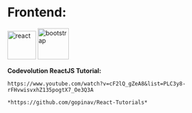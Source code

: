 

# Frontend:

<img src="https://www.iconninja.com/files/332/243/605/react-js-react-logo-js-icon.png" alt="react" width="64"/> <img src="https://upload.wikimedia.org/wikipedia/commons/thumb/b/b2/Bootstrap_logo.svg/301px-Bootstrap_logo.svg.png" alt="bootstrap" width="70"/>


**Codevolution ReactJS Tutorial:**

    https://www.youtube.com/watch?v=cF2lQ_gZeA8&list=PLC3y8-rFHvwisvxhZ135pogtX7_Oe3Q3A

    *https://github.com/gopinav/React-Tutorials*




